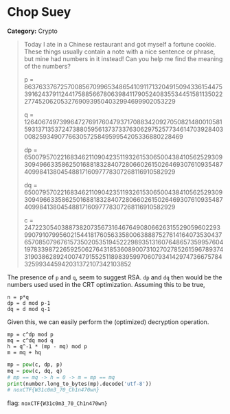 # Chop Suey
**Category:** Crypto
> Today I ate in a Chinese restaurant and got myself a fortune cookie. These things usually contain a note with a nice sentence or phrase, but mine had numbers in it instead! Can you help me find the meaning of the numbers?
> 
> p = 8637633767257008567099653486541091171320491509433615447539162437911244175885667806398411790524083553445158113502227745206205327690939504032994699902053229
>
> q = 12640674973996472769176047937170883420927050821480010581593137135372473880595613737337630629752577346147039284030082593490776630572584959954205336880228469
>
> dp = 6500795702216834621109042351193261530650043841056252930930949663358625016881832840728066026150264693076109354874099841380454881716097778307268116910582929
>
> dq = 6500795702216834621109042351193261530650043841056252930930949663358625016881832840728066026150264693076109354874099841380454881716097778307268116910582929
>
> c = 24722305403887382073567316467649080662631552905960229399079107995602154418176056335800638887527614164073530437657085079676157350205351945222989351316076486573599576041978339872265925062764318536089007310270278526159678937431903862892400747915525118983959970607934142974736675784325993445942031372107342103852

The presence of `p` and `q`, seem to suggest RSA. `dp` and `dq` then would be
the numbers used used in the CRT optimization. Assuming this to be true,

	n = p*q
	dp = d mod p-1
	dq = d mod q-1

Given this, we can easily perform the (optimized) decryption operation.

	mp = c^dp mod p
	mq = c^dq mod q
	h = q^-1 * (mp - mq) mod p
	m = mq + hq

```python
mp = pow(c, dp, p)
mq = pow(c, dq, q)
# mp == mq -> h = 0 -> m = mp == mq
print(number.long_to_bytes(mp).decode('utf-8'))
# noxCTF{W31c0m3_70_Ch1n470wn}
```

flag: `noxCTF{W31c0m3_70_Ch1n470wn}`
